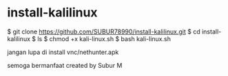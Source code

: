 # install-kalilinux


$ git clone https://github.com/SUBUR78990/install-kalilinux.git
$ cd install-kalilinux
$ ls
$ chmod +x kali-linux.sh
$ bash kali-linux.sh

jangan lupa di install vnc/nethunter.apk 

semoga bermanfaat
created by Subur M
